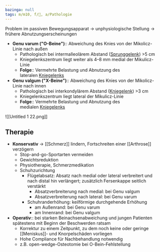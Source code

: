```yaml
---
bazinga: null
tags: m/m10, f/🦴, a/Pathologie
---
```

Problem im passiven Bewegungsapparat → unphysiologische Stellung → frühere Abnutzungserscheinungen

- **Genu varum ("O-Beine")**:: Abweichung des Knies von der Mikolicz-Linie nach außen
	- Pathologisch bei intermalleolärem Abstand ([Sprunggelenk](https://next.amboss.com/de/article/8o0OdS#Zecf067c50399b377c27aa36bbddd86d8)) >5 cm
    - Kniegelenkszentrum liegt weiter als 4–8 mm medial der Mikulicz-Linie
    - **Folge**:: Vermehrte Belastung und Abnutzung des lateralen [Kniegelenks](https://next.amboss.com/de/article/yK0dQS#Ze07a7b8fe24eac7e915383b3e508c4a9)
- **Genu valgum ("X-Beine")**:: Abweichung des Knies von der Mikolicz-Linie nach innen
	- Pathologisch bei interkondylärem Abstand ([Kniegelenk](https://next.amboss.com/de/article/yK0dQS#Ze07a7b8fe24eac7e915383b3e508c4a9)) >3 cm
    - Kniegelenkszentrum liegt lateral der Mikulicz-Linie
    - **Folge**:: Vermehrte Belastung und Abnutzung des medialen [Kniegelenks](https://next.amboss.com/de/article/yK0dQS#Ze07a7b8fe24eac7e915383b3e508c4a9)

![[Untitled 1 22.png]]

## Therapie

- **Konservativ** → [[Schmerz]] lindern, Fortschreiten einer [[Arthrose]] verzögern
    - Stop-and-go-Sportarten vermeiden
    - Gewichtsreduktion
    - Physiotherapie, Schmerzmedikation
    - Schuhzurichtung
        - Flügelabsatz: Absatz nach medial oder lateral verbreitert und nach distal hin verlängert; zusätzlich Fersenkappe seitlich verstärkt
            - Absatzverbreiterung nach medial: bei Genu valgum
            - Absatzverbreiterung nach lateral: bei Genu varum
        - Schuhranderhöhung: keilförmige durchgehende Erhöhung
            - am Außenrand: bei Genu varum
            - am Innenrand: bei Genu valgum
- **Operativ**:: bei starken Beinachsenabweichung und jungen Patienten spätestens mit Beginn der Beschwerden ratsam
    - Korrektur zu einem Zeitpunkt, zu dem noch keine oder geringe [[Meniskus]]- und Knorpelschäden vorliegen
    - Hohe Compliance für Nachbehandlung notwendig
    - z.B. open-wedge-Osteotomie bei O-Bein-Fehlstellung

